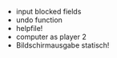 + input blocked fields
+ undo function
+ helpfile!
+ computer as player 2
+ Bildschirmausgabe statisch!
